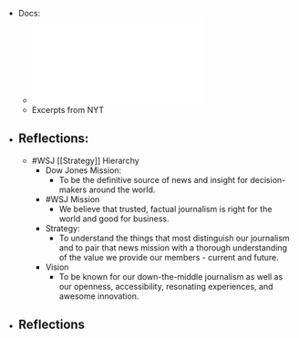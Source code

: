 - Docs:
	- ![Full Report - Low Quality Photocopy](../assets/Buzzfeed-Complete-Copy-WSJ-Content-Audit_1655395429612_0.pdf)
	- Excerpts from NYT
- ## Reflections:
	- #WSJ [[Strategy]] Hierarchy
		- Dow Jones Mission:
			- To be the definitive source of news and insight for decision-makers around the world.
		- #WSJ Mission
			- We believe that trusted, factual journalism is right for the world and good for business.
		- Strategy:
			- To understand the things that most distinguish our journalism and to pair that news mission with a thorough understanding of the value we provide our members - current and future.
		- Vision
			- To be known for our down-the-middle journalism as well as our openness, accessibility, resonating experiences, and awesome innovation.
- ## Reflections